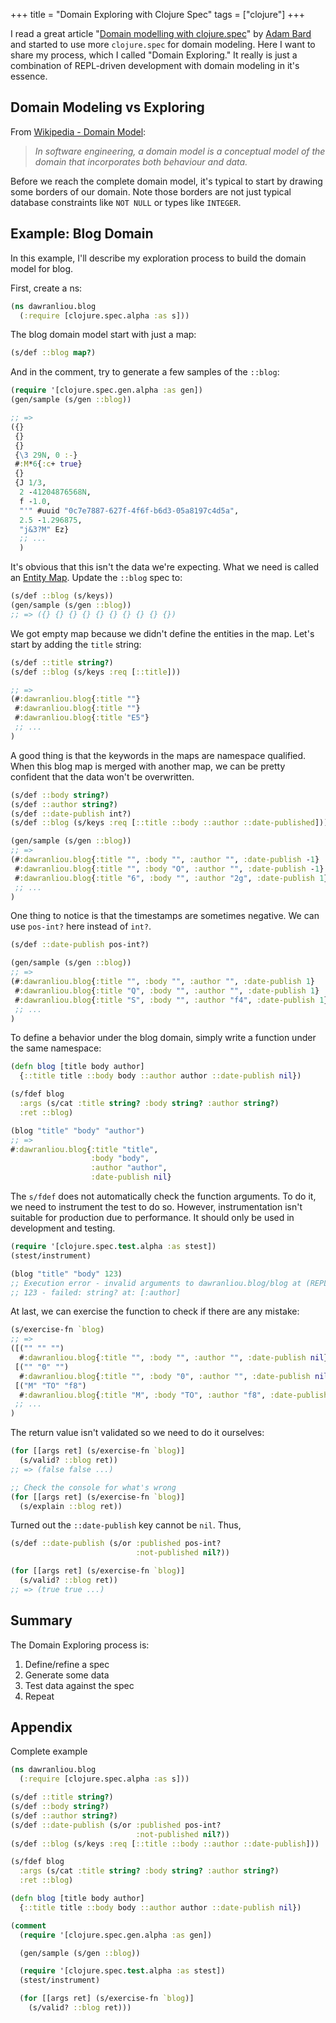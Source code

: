 +++
title = "Domain Exploring with Clojure Spec"
tags = ["clojure"]
+++

I read a great article "[Domain modelling with clojure.spec](https://adambard.com/blog/domain-modeling-with-clojure-spec/)"
by [Adam Bard](https://twitter.com/adambard) and started to use more
`clojure.spec` for domain modeling. Here I want to share my process, which
I called "Domain Exploring." It really is just a combination of REPL-driven
development with domain modeling in it's essence.

<!-- more -->

## Domain Modeling vs Exploring

From [Wikipedia - Domain Model](https://en.wikipedia.org/wiki/Domain_model):

> *In software engineering, a domain model is a conceptual model of the domain that incorporates both behaviour and data.*

Before we reach the complete domain model, it's typical to start by drawing some borders
of our domain.
Note those borders are not just typical database constraints like `NOT NULL`
or types like `INTEGER`.

## Example: Blog Domain

In this example, I'll describe my exploration process to build the domain model
for blog.

First, create a ns:

```clj
(ns dawranliou.blog
  (:require [clojure.spec.alpha :as s]))
```

The blog domain model start with just a map:

```clj
(s/def ::blog map?)
```

And in the comment, try to generate a few samples of the `::blog`:

```clj
(require '[clojure.spec.gen.alpha :as gen])
(gen/sample (s/gen ::blog))

;; =>
({}
 {}
 {}
 {\3 29N, 0 :-}
 #:M*6{:c+ true}
 {}
 {J 1/3,
  2 -41204876568N,
  f -1.0,
  "'" #uuid "0c7e7887-627f-4f6f-b6d3-05a8197c4d5a",
  2.5 -1.296875,
  "j&3?M" Ez}
  ;; ...
  )
```

It's obvious that this isn't the data we're expecting. What we need
is called an [Entity Map](https://clojure.org/guides/spec#_entity_maps).
Update the `::blog` spec to:

```clj
(s/def ::blog (s/keys))
(gen/sample (s/gen ::blog))
;; => ({} {} {} {} {} {} {} {} {} {})
```

We got empty map because we didn't define the entities in the map.
Let's start by adding the `title` string:

```clj
(s/def ::title string?)
(s/def ::blog (s/keys :req [::title]))

;; =>
(#:dawranliou.blog{:title ""}
 #:dawranliou.blog{:title ""}
 #:dawranliou.blog{:title "E5"}
 ;; ...
)
 ```

A good thing is that the keywords in the maps are namespace qualified.
When this blog map is merged with another map, we can be pretty confident
that the data won't be overwritten.

```clj
(s/def ::body string?)
(s/def ::author string?)
(s/def ::date-publish int?)
(s/def ::blog (s/keys :req [::title ::body ::author ::date-published]))

(gen/sample (s/gen ::blog))
;; =>
(#:dawranliou.blog{:title "", :body "", :author "", :date-publish -1}
 #:dawranliou.blog{:title "", :body "O", :author "", :date-publish -1}
 #:dawranliou.blog{:title "6", :body "", :author "2g", :date-publish 1}
 ;; ...
)
```

One thing to notice is that the timestamps are sometimes negative.
We can use `pos-int?` here instead of `int?`.

```clj
(s/def ::date-publish pos-int?)

(gen/sample (s/gen ::blog))
;; =>
(#:dawranliou.blog{:title "", :body "", :author "", :date-publish 1}
 #:dawranliou.blog{:title "Q", :body "", :author "", :date-publish 1}
 #:dawranliou.blog{:title "S", :body "", :author "f4", :date-publish 1}
 ;; ...
)
```

To define a behavior under the blog domain, simply write a function
under the same namespace:

```clj
(defn blog [title body author]
  {::title title ::body body ::author author ::date-publish nil})

(s/fdef blog
  :args (s/cat :title string? :body string? :author string?)
  :ret ::blog)

(blog "title" "body" "author")
;; =>
#:dawranliou.blog{:title "title",
                  :body "body",
                  :author "author",
                  :date-publish nil}
```

The `s/fdef` does not automatically check the function arguments.
To do it, we need to instrument the test to do so. However, instrumentation
isn't suitable for production due to performance.
It should only be used in development and testing.

```clj
(require '[clojure.spec.test.alpha :as stest])
(stest/instrument)

(blog "title" "body" 123)
;; Execution error - invalid arguments to dawranliou.blog/blog at (REPL:24).
;; 123 - failed: string? at: [:author]
```

At last, we can exercise the function to check if there are any mistake:

```clj
(s/exercise-fn `blog)
;; =>
([("" "" "")
  #:dawranliou.blog{:title "", :body "", :author "", :date-publish nil}]
 [("" "0" "")
  #:dawranliou.blog{:title "", :body "0", :author "", :date-publish nil}]
 [("M" "TO" "f8")
  #:dawranliou.blog{:title "M", :body "TO", :author "f8", :date-publish nil}]
 ;; ...
)
```

The return value isn't validated so we need to do it ourselves:

```clj
(for [[args ret] (s/exercise-fn `blog)]
  (s/valid? ::blog ret))
;; => (false false ...)

;; Check the console for what's wrong
(for [[args ret] (s/exercise-fn `blog)]
  (s/explain ::blog ret))
```

Turned out the `::date-publish` key cannot be `nil`. Thus,

```clj
(s/def ::date-publish (s/or :published pos-int?
                            :not-published nil?))

(for [[args ret] (s/exercise-fn `blog)]
  (s/valid? ::blog ret))
;; => (true true ...)
```

## Summary

The Domain Exploring process is:

1. Define/refine a spec
1. Generate some data
1. Test data against the spec
1. Repeat

## Appendix

Complete example

```clj
(ns dawranliou.blog
  (:require [clojure.spec.alpha :as s]))

(s/def ::title string?)
(s/def ::body string?)
(s/def ::author string?)
(s/def ::date-publish (s/or :published pos-int?
                            :not-published nil?))
(s/def ::blog (s/keys :req [::title ::body ::author ::date-publish]))

(s/fdef blog
  :args (s/cat :title string? :body string? :author string?)
  :ret ::blog)

(defn blog [title body author]
  {::title title ::body body ::author author ::date-publish nil})

(comment
  (require '[clojure.spec.gen.alpha :as gen])

  (gen/sample (s/gen ::blog))

  (require '[clojure.spec.test.alpha :as stest])
  (stest/instrument)

  (for [[args ret] (s/exercise-fn `blog)]
    (s/valid? ::blog ret)))
```
